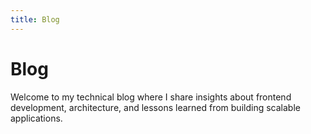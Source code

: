 ```yaml
---
title: Blog
---
```


# Blog

Welcome to my technical blog where I share insights about frontend development, architecture, and lessons learned from building scalable applications.

